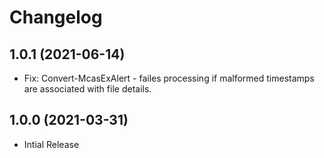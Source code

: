 ﻿# Changelog

## 1.0.1 (2021-06-14)

+ Fix: Convert-McasExAlert - failes processing if malformed timestamps are associated with file details.

## 1.0.0 (2021-03-31)

+ Intial Release